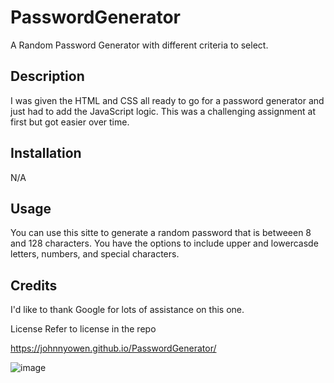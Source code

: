 # PasswordGenerator
A Random Password Generator with different criteria to select.

## Description
I was given the HTML and CSS all ready to go for a password generator and just had to add the JavaScript logic. This was a challenging assignment at first but got easier over time.

## Installation
N/A

## Usage
You can use this sitte to generate a random password that is betweeen 8 and 128 characters. You have the options to include upper and lowercasde letters, numbers, and special characters.

## Credits
I'd like to thank Google for lots of assistance on this one.

License
Refer to license in the repo

https://johnnyowen.github.io/PasswordGenerator/

![image](https://user-images.githubusercontent.com/127053240/230443396-604302c6-69bd-4d02-a51e-22ec46aa96c5.png)
